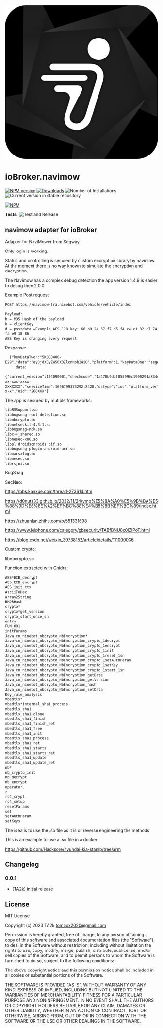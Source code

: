 ![Logo](admin/navimow.png)

# ioBroker.navimow

[![NPM version](https://img.shields.io/npm/v/iobroker.navimow.svg)](https://www.npmjs.com/package/iobroker.navimow)
[![Downloads](https://img.shields.io/npm/dm/iobroker.navimow.svg)](https://www.npmjs.com/package/iobroker.navimow)
![Number of Installations](https://iobroker.live/badges/navimow-installed.svg)
![Current version in stable repository](https://iobroker.live/badges/navimow-stable.svg)

[![NPM](https://nodei.co/npm/iobroker.navimow.png?downloads=true)](https://nodei.co/npm/iobroker.navimow/)

**Tests:** ![Test and Release](https://github.com/TA2k/ioBroker.navimow/workflows/Test%20and%20Release/badge.svg)

## navimow adapter for ioBroker

Adapter for NaviMower from Segway

Only login is working.

Status and controlling is secured by custom encryption library by navimow. At the moment there is no way known to simulate the encryption and decryption.

The Navimow has a complex debug detection the app version 1.4.9 is easier to debug then 2.0.0

Example Post request:

```
POST https://navimow-fra.ninebot.com/vehicle/vehicle/index

Payload:
h = MD5 Hash of the payload
k = clientKey
d = postdata =Example AES 128 key: 66 b9 24 37 f7 d5 f4 c4 c1 32 c7 74 fa e9 18 86
AES Key is changing every request
```

Response:

```
  {"keyDataTwo":"5K0E8400-E29","data":"eyJjdXJyZW50X3ZlcnNpb24iO","platform":1,"keyDataOne":"segway.mower","timeStamp":1696799374783,"keyDataThree":"321A2EF1F010","keyDataFour":"52428.278076"}
     data:
     {"current_version":104090001,"checkcode":"1a478b9dcf053990c1900294a834cbff","platform":"iOS","vehicle_type":"20000001","vehicle_sn":"XXXXXX","language":"de","device_id":"XXX-xx-xxx-xxxx-XXXXXXX","serviceTime":1696799373292.8428,"ostype":"ios","platform_ver":"14.8","client_ver":104090001,"access_token":"x.x.w3-x-x","uid":"268XXX"}
```

The app is secured by mutiple frameworks:

```
libRSSupport.so
libbugsnag-root-detection.so
libnbcrypto.so
libnetseckit-4.3.1.so
libbugsnag-ndk.so
libc++_shared.so
libnesec-x86.so
libpl_droidsonroids_gif.so
libbugsnag-plugin-android-anr.so
libmarsxlog.so
libnesec.so
librsjni.so
```

BugSnag

SecNeo:

https://bbs.kanxue.com/thread-273614.htm

https://d0nuts33.github.io/2022/11/24/vmp%E5%8A%A0%E5%9B%BA%E5%88%9D%E6%8E%A2%EF%BC%88%E4%B8%8B%EF%BC%89/index.html

https://zhuanlan.zhihu.com/p/551331698

https://www.leiphone.com/category/gbsecurity/TABfBNU8x0lZIPoT.html

https://blog.csdn.net/weixin_39738152/article/details/111000036

Custom crypto:

libnbcrypto.so

Function extracted with Ghidra:

```
AES*ECB_decrypt
AES_ECB_encrypt
AES_init_ctx
AsciiToHex
array2String
BKDRHash
crypto*
crypto*get_version
crypto_start_once_sn
entry
FUN_001
initParams
Java_cn_ninebot_nbcrypto_NbEncryption*
Java*cn_ninebot_nbcrypto_NbEncryption_crypto_1decrypt
Java_cn_ninebot_nbcrypto_NbEncryption_crypto_1encrypt
Java_cn_ninebot_nbcrypto_NbEncryption_crypto_1init
Java_cn_ninebot_nbcrypto_NbEncryption_crypto_1reset_1sn
Java_cn_ninebot_nbcrypto_NbEncryption_crypto_1setAuthParam
Java_cn_ninebot_nbcrypto_NbEncryption_crypto_1setKey
Java_cn_ninebot_nbcrypto_NbEncryption_crypto_1start_1sn
Java_cn_ninebot_nbcrypto_NbEncryption_getDate
Java_cn_ninebot_nbcrypto_NbEncryption_getVersion
Java_cn_ninebot_nbcrypto_NbEncryption_hash
Java_cn_ninebot_nbcrypto_NbEncryption_setData
Key_rule_analysis
mbedtls*
mbedtls*internal_sha1_process
mbedtls_sha1
mbedtls_sha1_clone
mbedtls_sha1_finish
mbedtls_sha1_finish_ret
mbedtls_sha1_free
mbedtls_sha1_init
mbedtls_sha1_process
mbedtls_sha1_ret
mbedtls_sha1_starts
mbedtls_sha1_starts_ret
mbedtls_sha1_update
mbedtls_sha1_update_ret
nb*
nb_crypto_init
nb_decrypt
nb_encrypt
operator.
r
rc4_crypt
rc4_setup
resetParams
set
setAuthParam
setKeys
```

The idea is to use the .so file as it is or reverse engineering the methods

This is an example to use a .so file in a docker

https://github.com/Hacksore/hyundai-kia-stamp/tree/arm

## Changelog

### 0.0.1

- (TA2k) initial release

## License

MIT License

Copyright (c) 2023 TA2k <tombox2020@gmail.com>

Permission is hereby granted, free of charge, to any person obtaining a copy
of this software and associated documentation files (the "Software"), to deal
in the Software without restriction, including without limitation the rights
to use, copy, modify, merge, publish, distribute, sublicense, and/or sell
copies of the Software, and to permit persons to whom the Software is
furnished to do so, subject to the following conditions:

The above copyright notice and this permission notice shall be included in all
copies or substantial portions of the Software.

THE SOFTWARE IS PROVIDED "AS IS", WITHOUT WARRANTY OF ANY KIND, EXPRESS OR
IMPLIED, INCLUDING BUT NOT LIMITED TO THE WARRANTIES OF MERCHANTABILITY,
FITNESS FOR A PARTICULAR PURPOSE AND NONINFRINGEMENT. IN NO EVENT SHALL THE
AUTHORS OR COPYRIGHT HOLDERS BE LIABLE FOR ANY CLAIM, DAMAGES OR OTHER
LIABILITY, WHETHER IN AN ACTION OF CONTRACT, TORT OR OTHERWISE, ARISING FROM,
OUT OF OR IN CONNECTION WITH THE SOFTWARE OR THE USE OR OTHER DEALINGS IN THE
SOFTWARE.
